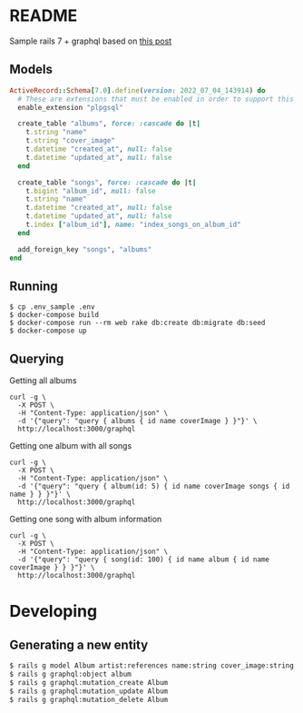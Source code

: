 # README

Sample rails 7 + graphql based on [this post](https://www.apollographql.com/blog/community/backend/using-graphql-with-ruby-on-rails/)

## Models

```ruby
ActiveRecord::Schema[7.0].define(version: 2022_07_04_143914) do
  # These are extensions that must be enabled in order to support this database
  enable_extension "plpgsql"

  create_table "albums", force: :cascade do |t|
    t.string "name"
    t.string "cover_image"
    t.datetime "created_at", null: false
    t.datetime "updated_at", null: false
  end

  create_table "songs", force: :cascade do |t|
    t.bigint "album_id", null: false
    t.string "name"
    t.datetime "created_at", null: false
    t.datetime "updated_at", null: false
    t.index ["album_id"], name: "index_songs_on_album_id"
  end

  add_foreign_key "songs", "albums"
end
```

## Running

```shell
$ cp .env_sample .env
$ docker-compose build
$ docker-compose run --rm web rake db:create db:migrate db:seed
$ docker-compose up
```

## Querying

Getting all albums
```shell
curl -g \
  -X POST \
  -H "Content-Type: application/json" \
  -d '{"query": "query { albums { id name coverImage } }"}' \
  http://localhost:3000/graphql
```

Getting one album with all songs
```shell
curl -g \
  -X POST \
  -H "Content-Type: application/json" \
  -d '{"query": "query { album(id: 5) { id name coverImage songs { id name } } }"}' \
  http://localhost:3000/graphql
```

Getting one song with album information
```shell
curl -g \
  -X POST \
  -H "Content-Type: application/json" \
  -d '{"query": "query { song(id: 100) { id name album { id name coverImage } } }"}' \
  http://localhost:3000/graphql
```

# Developing

## Generating a new entity

```bash
$ rails g model Album artist:references name:string cover_image:string
$ rails g graphql:object album
$ rails g graphql:mutation_create Album
$ rails g graphql:mutation_update Album
$ rails g graphql:mutation_delete Album
```
